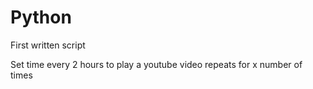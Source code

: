# Python
First written script

Set time every 2 hours to play a youtube video repeats for x number of times
